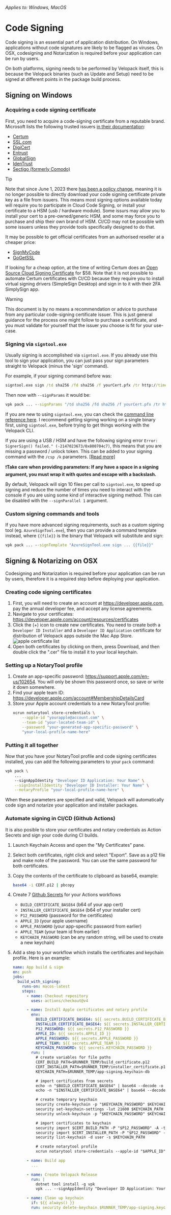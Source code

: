 *Applies to: Windows, MacOS*

# Code Signing
Code signing is an essential part of application distribution. On Windows, applications without code signatures are likely to be flagged as viruses. On OSX, codesigning and Notarization is required before your application can be run by users.

On both platforms, signing needs to be performed by Velopack itself, this is because the Velopack binaries (such as Update and Setup) need to be signed at different points in the package build process.

## Signing on Windows

### Acquiring a code signing certificate
First, you need to acquire a code-signing certificate from a reputable brand. Microsoft lists the following trusted issuers [in their documentation](https://learn.microsoft.com/en-us/windows-hardware/drivers/dashboard/code-signing-cert-manage):

- [Certum](https://shop.certum.eu/data-safety/code-signing-certificates/certum-ev-code-sigining.html)
- [SSL.com](https://www.ssl.com/certificates/ev-code-signing/)
- [DigiCert](https://www.digicert.com/signing/code-signing-certificates)
- [Entrust](https://www.entrustdatacard.com/products/digital-signing-certificates/code-signing-certificates)
- [GlobalSign](https://go.microsoft.com/fwlink/p/?LinkId=620888)
- [IdenTrust](https://www.identrust.com/digital-certificates/trustid-ev-code-signing)
- [Sectigo (formerly Comodo)](https://sectigo.com/ssl-certificates-tls/code-signing)
    
> [!TIP]
> Note that since June 1, 2023 there [has been a policy change](https://knowledge.digicert.com/general-information/new-private-key-storage-requirement-for-standard-code-signing-certificates-november-2022), meaning it is no longer possible to directly download your code signing certificate private key as a file from issuers. This means most signing options available today will require you to participate in Cloud Code Signing, or install your certificate to a HSM (usb / hardware module). Some issurs may allow you to install your cert to a pre-owned/generic HSM, and some may force you to purchase and ship their own brand of HSM. CI/CD may not be possible with some issuers unless they provide tools specifically designed to do that.

It may be possible to get official certificates from an authorised reseller at a cheaper price:
- [SignMyCode](https://signmycode.com/)
- [GoGetSSL](https://www.gogetssl.com/code-signing-ssl/)

If looking for a cheap option, at the time of writing Certum does an [Open Source Cloud Signing Certificate](https://certum.store/data-safety/code-signing-certificates.html?as_dane_w_certyfikacie=5720) for $58. Note that it is not possible to automate Certum certificates with CI/CD because they require you to install virtual signing drivers (SimpleSign Desktop) and sign in to it with their 2FA SimplySign app. 

> [!WARNING]
> This document is by no means a recommendation or advice to purchase from any particular code-signing certificate issuer. This is just general guidance for the process one might follow to purchase a certificate, and you must validate for yourself that the issuer you choose is fit for your use-case.

### Signing via `signtool.exe`
Usually signing is accomplished via `signtool.exe`. If you already use this tool to sign your application, you can just pass your sign parameters straight to Velopack (minus the 'sign' command).

For example, if your signing command before was:
```cmd
signtool.exe sign /td sha256 /fd sha256 /f yourCert.pfx /tr http://timestamp.comodoca.com
```

Then now with `--signParams` it would be:
```cmd
vpk pack ... --signParams "/td sha256 /fd sha256 /f yourCert.pfx /tr http://timestamp.comodoca.com"
```

If you are new to using `signtool.exe`, you can check the [command line reference here](https://learn.microsoft.com/en-us/dotnet/framework/tools/signtool-exe). I recommend getting signing working on a single binary first, using `signtool.exe`, before trying to get things working with the Velopack CLI.

If you are using a USB / HSM and have the following signing error `Error: SignerSign() failed." (-2147023673/0x800704c7)`, this means that you are missing a password / unlock token. This can be added to your signing command with the `/csp /k` parameters. [[Read more]](https://stackoverflow.com/questions/17927895/automate-extended-validation-ev-code-signing-with-safenet-etoken/54439759#54439759)

❗**Take care when providing parameters: If any have a space in a signing argument, you must wrap it with quotes and escape with a backslash.**

By default, Velopack will sign 10 files per call to `signtool.exe`, to speed up signing and reduce the number of times you need to interact with the console if you are using some kind of interactive signing method. This can be disabled with the `--signParallel 1` argument.

### Custom signing commands and tools
If you have more advanced signing requirements, such as a custom signing tool (eg. `AzureSignTool.exe`), then you can provide a command template instead, where `{{file}}` is the binary that Velopack will substitute and sign:

```cmd
vpk pack ... --signTemplate "AzureSignTool.exe sign ... {{file}}"
```

## Signing & Notarizing on OSX
Codesigning and Notarization is required before your application can be run by users, therefore it is a required step before deploying your application.

### Creating code signing certificates
1. First, you will need to create an account at https://developer.apple.com, pay the annual developer fee, and accept any license agreements. 
0. Navigate to your certificates: https://developer.apple.com/account/resources/certificates
0. Click the (+) icon to create new certificates. You need to create both a `Developer ID Installer` and a `Developer ID Application` certificate for distribution of Velopack apps outside the Mac App Store. ![apple certificate list](~/images/apple_certificate_list.png)
0. Open both certificates by clicking on them, press Download, and then double click the ".cer" file to install it to your local keychain.

### Setting up a NotaryTool profile
1. Create an app-specific password: https://support.apple.com/en-us/102654. You will only be shown this password once, so save or write it down somewhere.
0. Find your apple team ID: https://developer.apple.com/account#MembershipDetailsCard
0. Store your Apple account credentials to a new NotaryTool profile:
   ```sh
   xcrun notarytool store-credentials \
       --apple-id "yourapple@account.com" \
       --team-id "your-located-team-id" \
       --password "your-generated-app-specific-password" \
       "your-local-profile-name-here"
   ```

### Putting it all together
Now that you have your NotaryTool profile and code signing certificates installed, you can add the following parameters to your `pack` command:

```sh
vpk pack \
    ... 
    --signAppIdentity "Developer ID Application: Your Name" \
    --signInstallIdentity "Developer ID Installer: Your Name" \
    --notaryProfile "your-local-profile-name-here" \
```

When these parameters are specified and valid, Velopack will automatically code sign and notarize your application and installer packages.

### Automate signing in CI/CD (Github Actions)
It is also posible to store your certificates and notary credentials as Action Secrets and sign your code during CI builds.

1. Launch Keychain Access and open the "My Certificates" pane.
0. Select both certificates, right click and select "Export". Save as a p12 file and make note of the password. You can use the same password for both certificates.
0. Copy the contents of the certificate to clipboard as base64, example:
   ```sh
   base64 -i CERT.p12 | pbcopy
   ```
0. Create 7 [Github Secrets](https://docs.github.com/en/actions/security-guides/using-secrets-in-github-actions) for your Actions workflows
   - `BUILD_CERTIFICATE_BASE64` (b64 of your app cert)
   - `INSTALLER_CERTIFICATE_BASE64` (b64 of your installer cert)
   - `P12_PASSWORD` (password for the certificates)
   - `APPLE_ID` (your apple username)
   - `APPLE_PASSWORD` (your app-specific password from earlier)
   - `APPLE_TEAM` (your team id from earlier)
   - `KEYCHAIN_PASSWORD` (can be any random string, will be used to create a new keychain)

0. Add a step to your workflow which installs the certificates and keychain profile. Here is an example:
   ```yml
   name: App build & sign
   on: push
   jobs:
     build_with_signing:
       runs-on: macos-latest
       steps:
         - name: Checkout repository
           uses: actions/checkout@v4

         - name: Install Apple certificates and notary profile
           env:
             BUILD_CERTIFICATE_BASE64: ${{ secrets.BUILD_CERTIFICATE_BASE64 }}
             INSTALLER_CERTIFICATE_BASE64: ${{ secrets.INSTALLER_CERTIFICATE_BASE64 }}
             P12_PASSWORD: ${{ secrets.P12_PASSWORD }}
             APPLE_ID: ${{ secrets.APPLE_ID }}
             APPLE_PASSWORD: ${{ secrets.APPLE_PASSWORD }}
             APPLE_TEAM: ${{ secrets.APPLE_TEAM }}
             KEYCHAIN_PASSWORD: ${{ secrets.KEYCHAIN_PASSWORD }}
           run: |
             # create variables for file paths
             CERT_BUILD_PATH=$RUNNER_TEMP/build_certificate.p12
             CERT_INSTALLER_PATH=$RUNNER_TEMP/installer_certificate.p12
             KEYCHAIN_PATH=$RUNNER_TEMP/app-signing.keychain-db
   
             # import certificates from secrets
             echo -n "$BUILD_CERTIFICATE_BASE64" | base64 --decode -o $CERT_BUILD_PATH
             echo -n "$INSTALLER_CERTIFICATE_BASE64" | base64 --decode -o $CERT_INSTALLER_PATH
   
             # create temporary keychain
             security create-keychain -p "$KEYCHAIN_PASSWORD" $KEYCHAIN_PATH
             security set-keychain-settings -lut 21600 $KEYCHAIN_PATH
             security unlock-keychain -p "$KEYCHAIN_PASSWORD" $KEYCHAIN_PATH
   
             # import certificates to keychain
             security import $CERT_BUILD_PATH -P "$P12_PASSWORD" -A -t cert -f pkcs12 -k $KEYCHAIN_PATH
             security import $CERT_INSTALLER_PATH -P "$P12_PASSWORD" -A -t cert -f pkcs12 -k $KEYCHAIN_PATH
             security list-keychain -d user -s $KEYCHAIN_PATH
   
             # create notarytool profile
             xcrun notarytool store-credentials --apple-id "$APPLE_ID" --team-id "$APPLE_TEAM" --password "$APPLE_PASSWORD" velopack-profile

         - name: Build app
           ...

         - name: Create Velopack Release
           run: |
             dotnet tool install -g vpk
             vpk ... --signAppIdentity "Developer ID Application: Your Name" --signInstallIdentity "Developer ID Installer: Your Name" --notaryProfile "velopack-profile"

         - name: Clean up keychain
           if: ${{ always() }}
           run: security delete-keychain $RUNNER_TEMP/app-signing.keychain-db
   ```